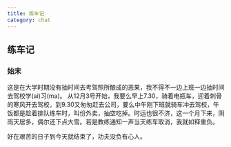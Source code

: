 ```yaml
---
title: 练车记
category: chat
---
```


## 练车记

### 始末

这是在大学时期没有抽时间去考驾照所酿成的恶果，我不得不一边上班一边抽时间去驾校学(ai)习(ma)。
从12月3号开始，我要么早上7.30，骑着电瓶车，迎着刺骨的寒风开去驾校，到9.30又匆匆赶去公司，要么中午刚下班就骑车冲去驾校，午饭都是趁着排队练车时，叫份外卖，抽空吃掉。时运也很不济，这一个月下来，阴雨天居多，偶尔还下点大雪。若是教练通知一声当天练车取消，我就如释重负。

好在艰苦的日子到今天就结束了，功夫没负有心人。

